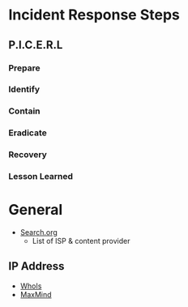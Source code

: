 # Incident Response Steps

## P.I.C.E.R.L

### Prepare

### Identify

### Contain

### Eradicate

### Recovery

### Lesson Learned

# General

- [Search.org](https://www.search.org/resources/isp-list/)
    - List of ISP & content provider

## IP Address

- [WhoIs](https://www.whois.com/whois/)
- [MaxMind](https://www.maxmind.com/en/geoip-demo)